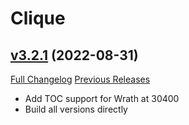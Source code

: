 # Clique

## [v3.2.1](https://github.com/jnwhiteh/Clique/tree/v3.2.1) (2022-08-31)
[Full Changelog](https://github.com/jnwhiteh/Clique/compare/v3.2.0...v3.2.1) [Previous Releases](https://github.com/jnwhiteh/Clique/releases)

- Add TOC support for Wrath at 30400  
- Build all versions directly  

